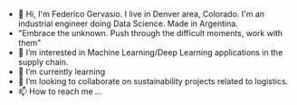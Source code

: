 - 👋 Hi, I'm Federico Gervasio. I live in Denver area, Colorado. I'm an industrial engineer doing Data Science. Made in Argentina.
- "Embrace the unknown. Push through the difficult moments, work with them" 
- 👀 I’m interested in Machine Learning/Deep Learning applications in the supply chain.
- 🌱 I’m currently learning 
- 💞️ I’m looking to collaborate on sustainability projects related to logistics.
- 📫 How to reach me ...

<!---
Fedegervasio/Fedegervasio is a ✨ special ✨ repository because its `README.md` (this file) appears on your GitHub profile.
You can click the Preview link to take a look at your changes.
--->
